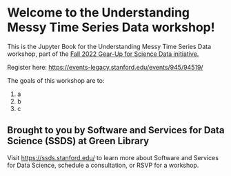 # Welcome to the Understanding Messy Time Series Data workshop!

This is the Jupyter Book for the Understanding Messy Time Series Data workshop, part of the [Fall 2022 Gear-Up for Science Data initiative.](https://library.stanford.edu/blogs/stanford-libraries-blog/2022/09/fall-2022-gear-science-data)

Register here: https://events-legacy.stanford.edu/events/945/94519/

The goals of this workshop are to: 
1. a
2. b
3. c

## Brought to you by Software and Services for Data Science (SSDS) at Green Library

Visit https://ssds.stanford.edu/ to learn more about Software and Services for Data Science, schedule a consultation, or RSVP for a workshop. 
